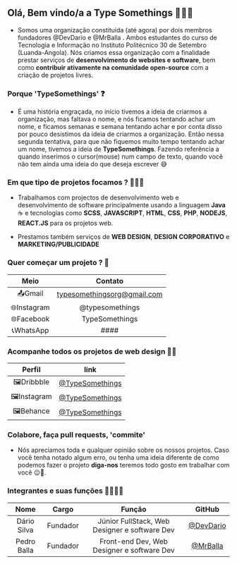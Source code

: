 ## Olá, Bem vindo/a a **Type Somethings** 🖖🇦🇴

- Somos uma organização constituída (até agora) por dois membros fundadores @DevDario e @MrBalla .
Ambos estudantes do curso de Tecnologia e Informação no Instituto Politécnico 30 de Setembro (Luanda-Angola).
Nós criamos essa organização com a finalidade prestar serviços de **desenvolvimento de websites e software**, bem como **contribuir ativamente
na comunidade open-source** com a criação de projetos livres.

### Porque 'TypeSomethings' ❓

- É uma história engraçada, no início tivemos a ideia de criarmos a organização, mas faltava
o nome, e nós ficamos tentando achar um nome, e ficamos semanas e semana tentando achar e por conta disso
por pouco desistimos da ideia de criarmos a organização.
Então nessa segunda tentativa, para que não fiquemos muito tempo tentando achar um nome, tivemos a ideia de **TypeSomethings**.
Fazendo referência a quando inserimos o cursor(mouse) num campo de texto, quando você não tem ainda uma ideia do que deseja escrever 😅

### Em que tipo de projetos focamos ? 🧑🏻‍💻

- Trabalhamos com projectos de desenvolvimento web e desenvolvimento de software
principalmente usando a linguagem **Java**☕ e tecnologias como **SCSS**, **JAVASCRIPT**, **HTML**, **CSS**, **PHP**, **NODEJS**, **REACT.JS**
para os projetos web.

- Prestamos também serviços de **WEB DESIGN**, **DESIGN CORPORATIVO** e **MARKETING/PUBLICIDADE**

### Quer começar um projeto ? 🙋

|Meio |Contato|
:---: |:---: |
📤Gmail | typesomethingsorg@gmail.com|
🌐Instagram | @typesomethings |
🌐Facebook | TypeSomethings |
📞WhatsApp | ####

### Acompanhe todos os projetos de web design 🎊🎨
|Perfil| link |
:---: | :---: |
🖼️Dribbble | [@TypeSomethings](https://dribbble.com/TypeSomethings) |
🖼️Instagram | [@TypeSomethings](https://instagram.com/TypeSomethings) |
🖼️Behance | [@TypeSomethings](https://behance.net/TypeSomethings) |

### Colabore, faça pull requests, 'commite'
- Nós apreciamos toda e qualquer opinião sobre os nossos projetos.
Caso você tenha notado algum erro, ou tenha uma ideia diferente de como podemos fazer o projeto
**diga-nos** teremos todo gosto em trabalhar com você 😉🤝.


### Integrantes e suas funções 👨🏽‍💻🙋

|Nome | Cargo | Função | GitHub |
:---: | :---: | :---: | :---: |
Dário Silva | Fundador | Júnior FullStack, Web Designer e software Dev | [@DevDario](https://github.com/DevDario) |
Pedro Balla | Fundador | Front-end Dev, Web Designer e software Dev | [@MrBalla](https://github.com/MrBalla) |
